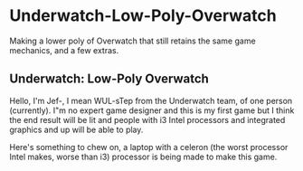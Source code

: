 # Underwatch-Low-Poly-Overwatch
Making a lower poly of Overwatch that still retains the same game mechanics, and a few extras.

<DOCTYPE html>
<html>

<body>

<h2>
Underwatch: Low-Poly Overwatch
</h2>
<p> Hello, I'm Jef-, I mean WUL-sTep from the Underwatch team, of one person (currently). I"m no expert game designer and this is my first game
but I think the end result will be lit and people with i3 Intel processors and integrated graphics and up will be able to play.
</p>

<p> Here's something to chew on, a laptop with a celeron (the worst processor Intel makes, worse than i3) processor is being made to make this game.
</p>
